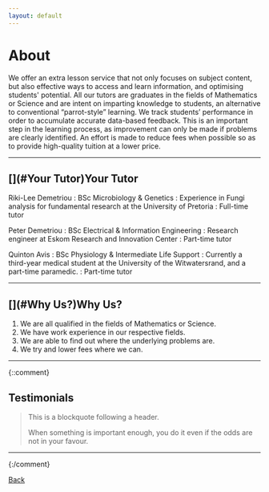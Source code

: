 ```yaml
---
layout: default
---
```


# [](#About)About

We offer an extra lesson service that not only focuses on subject content, but also effective ways to access and learn information, and optimising students' potential. All our tutors are graduates in the fields of Mathematics or Science and are intent on imparting knowledge to students, an alternative to conventional “parrot-style” learning. We track students’ performance in order to accumulate accurate data-based feedback. This is an important step in the learning process, as improvement can only be made if problems are clearly identified. An effort is made to reduce fees when possible so as to provide high-quality tuition at a lower price.

* * *
## [](#Your Tutor)Your Tutor

Riki-Lee Demetriou
: BSc Microbiology & Genetics
: Experience in Fungi analysis for fundamental research at the University of Pretoria
: Full-time tutor

Peter Demetriou
: BSc Electrical & Information Engineering
: Research engineer at Eskom Research and Innovation Center
: Part-time tutor

Quinton Avis
: BSc Physiology & Intermediate Life Support
: Currently a third-year medical student at the University of the Witwatersrand, and a part-time paramedic.
: Part-time tutor


* * *
## [](#Why Us?)Why Us?

1.  We are all qualified in the fields of Mathematics or Science.
2.  We have work experience in our respective fields.
3.  We are able to find out where the underlying problems are.
4.  We try and lower fees where we can.

* * *
{::comment}
## [](Testimonials)Testimonials

> This is a blockquote following a header.
>
> When something is important enough, you do it even if the odds are not in your favour.
* * *
{:/comment}

<a href="javascript:history.back()">Back</a>
